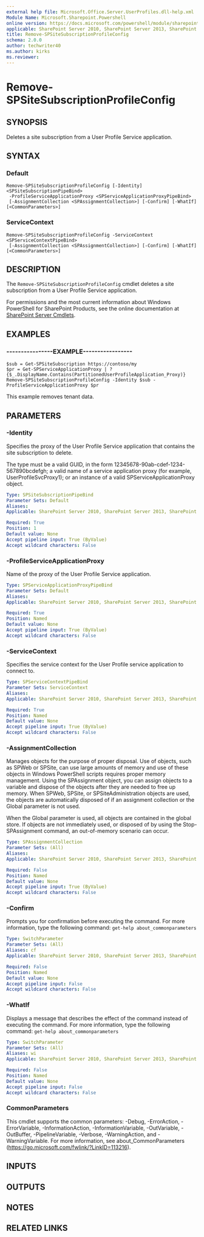```yaml
---
external help file: Microsoft.Office.Server.UserProfiles.dll-help.xml
Module Name: Microsoft.Sharepoint.Powershell
online version: https://docs.microsoft.com/powershell/module/sharepoint-server/remove-spsitesubscriptionprofileconfig
applicable: SharePoint Server 2010, SharePoint Server 2013, SharePoint Server 2016, SharePoint Server 2019
title: Remove-SPSiteSubscriptionProfileConfig
schema: 2.0.0
author: techwriter40
ms.author: kirks
ms.reviewer: 
---
```


# Remove-SPSiteSubscriptionProfileConfig

## SYNOPSIS
Deletes a site subscription from a User Profile Service application.


## SYNTAX

### Default
```
Remove-SPSiteSubscriptionProfileConfig [-Identity] <SPSiteSubscriptionPipeBind>
 -ProfileServiceApplicationProxy <SPServiceApplicationProxyPipeBind>
 [-AssignmentCollection <SPAssignmentCollection>] [-Confirm] [-WhatIf] [<CommonParameters>]
```

### ServiceContext
```
Remove-SPSiteSubscriptionProfileConfig -ServiceContext <SPServiceContextPipeBind>
 [-AssignmentCollection <SPAssignmentCollection>] [-Confirm] [-WhatIf] [<CommonParameters>]
```

## DESCRIPTION
The `Remove-SPSiteSubscriptionProfileConfig` cmdlet deletes a site subscription from a User Profile Service application.

For permissions and the most current information about Windows PowerShell for SharePoint Products, see the online documentation at [SharePoint Server Cmdlets](https://docs.microsoft.com/powershell/sharepoint/sharepoint-server/sharepoint-server-cmdlets).


## EXAMPLES

### ----------------EXAMPLE-----------------
```
$sub = Get-SPSiteSubscription https://contoso/my
$pr = Get-SPServiceApplicationProxy | ?{$_.DisplayName.Contains(PartitionedUserProfileApplication_Proxy)}
Remove-SPSiteSubscriptionProfileConfig -Identity $sub -ProfileServiceApplicationProxy $pr
```

This example removes tenant data.


## PARAMETERS

### -Identity
Specifies the proxy of the User Profile Service application that contains the site subscription to delete.

The type must be a valid GUID, in the form 12345678-90ab-cdef-1234-567890bcdefgh; a valid name of a service application proxy (for example, UserProfileSvcProxy1); or an instance of a valid SPServiceApplicationProxy object.

```yaml
Type: SPSiteSubscriptionPipeBind
Parameter Sets: Default
Aliases: 
Applicable: SharePoint Server 2010, SharePoint Server 2013, SharePoint Server 2016, SharePoint Server 2019

Required: True
Position: 1
Default value: None
Accept pipeline input: True (ByValue)
Accept wildcard characters: False
```

### -ProfileServiceApplicationProxy
Name of the proxy of the User Profile Service application.

```yaml
Type: SPServiceApplicationProxyPipeBind
Parameter Sets: Default
Aliases: 
Applicable: SharePoint Server 2010, SharePoint Server 2013, SharePoint Server 2016, SharePoint Server 2019

Required: True
Position: Named
Default value: None
Accept pipeline input: True (ByValue)
Accept wildcard characters: False
```

### -ServiceContext
Specifies the service context for the User Profile service application to connect to.

```yaml
Type: SPServiceContextPipeBind
Parameter Sets: ServiceContext
Aliases: 
Applicable: SharePoint Server 2010, SharePoint Server 2013, SharePoint Server 2016, SharePoint Server 2019

Required: True
Position: Named
Default value: None
Accept pipeline input: True (ByValue)
Accept wildcard characters: False
```

### -AssignmentCollection
Manages objects for the purpose of proper disposal. Use of objects, such as SPWeb or SPSite, can use large amounts of memory and use of these objects in Windows PowerShell scripts requires proper memory management. Using the SPAssignment object, you can assign objects to a variable and dispose of the objects after they are needed to free up memory. When SPWeb, SPSite, or SPSiteAdministration objects are used, the objects are automatically disposed of if an assignment collection or the Global parameter is not used.

When the Global parameter is used, all objects are contained in the global store. If objects are not immediately used, or disposed of by using the Stop-SPAssignment command, an out-of-memory scenario can occur.

```yaml
Type: SPAssignmentCollection
Parameter Sets: (All)
Aliases: 
Applicable: SharePoint Server 2010, SharePoint Server 2013, SharePoint Server 2016, SharePoint Server 2019

Required: False
Position: Named
Default value: None
Accept pipeline input: True (ByValue)
Accept wildcard characters: False
```

### -Confirm
Prompts you for confirmation before executing the command.
For more information, type the following command: `get-help about_commonparameters`

```yaml
Type: SwitchParameter
Parameter Sets: (All)
Aliases: cf
Applicable: SharePoint Server 2010, SharePoint Server 2013, SharePoint Server 2016, SharePoint Server 2019

Required: False
Position: Named
Default value: None
Accept pipeline input: False
Accept wildcard characters: False
```

### -WhatIf
Displays a message that describes the effect of the command instead of executing the command.
For more information, type the following command: `get-help about_commonparameters`

```yaml
Type: SwitchParameter
Parameter Sets: (All)
Aliases: wi
Applicable: SharePoint Server 2010, SharePoint Server 2013, SharePoint Server 2016, SharePoint Server 2019

Required: False
Position: Named
Default value: None
Accept pipeline input: False
Accept wildcard characters: False
```

### CommonParameters
This cmdlet supports the common parameters: -Debug, -ErrorAction, -ErrorVariable, -InformationAction, -InformationVariable, -OutVariable, -OutBuffer, -PipelineVariable, -Verbose, -WarningAction, and -WarningVariable. For more information, see about_CommonParameters (https://go.microsoft.com/fwlink/?LinkID=113216).

## INPUTS

## OUTPUTS

## NOTES

## RELATED LINKS
